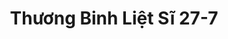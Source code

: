 ---
layout: "category-page"
title: "Thương Binh Liệt Sĩ 27-7"
description: "Tải miễn phí file đồ hoạ vector Thương Binh Liệt Sĩ 27-7 png jpg pdf ai crd..."
permalink: "/category/thuong-binh-liet-si-27-7/"
image: "/assets/images/affiliates.jpg"
color: "#121826"
---
